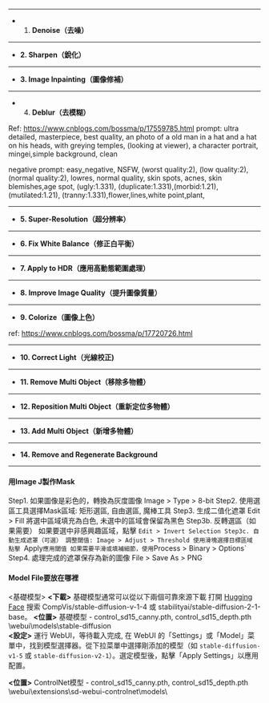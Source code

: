 
---
- 1. **Denoise（去噪）**



---
- **2. Sharpen（銳化）**



---
- **3. Image Inpainting（圖像修補）**



---
- 4. **Deblur（去模糊）**

Ref: https://www.cnblogs.com/bossma/p/17559785.html
prompt: 
ultra detailed, masterpiece, best quality, an photo of a old man in a hat and a hat on his heads, with greying temples, (looking at viewer), a character portrait, mingei,simple background, clean

negative prompt: 
easy_negative, NSFW, (worst quality:2), (low quality:2), (normal quality:2), lowres, normal quality, skin spots, acnes, skin blemishes,age spot, (ugly:1.331), (duplicate:1.331),(morbid:1.21), (mutilated:1.21), (tranny:1.331),flower,lines,white point,plant,



---
- **5. Super-Resolution（超分辨率）**



---
- **6. Fix White Balance（修正白平衡）**



---
- **7. Apply to HDR（應用高動態範圍處理）**




---
- **8. Improve Image Quality（提升圖像質量）**



---
- **9. Colorize（圖像上色）**

ref: https://www.cnblogs.com/bossma/p/17720726.html



---
- **10. Correct Light（光線校正)**



---
- **11. Remove Multi Object（移除多物體）**



---
- **12. Reposition Multi Object（重新定位多物體）**



---
- **13. Add Multi Object（新增多物體）**



---
- **14. Remove and Regenerate Background**


---









#### 用Image J製作Mask
Step1. 如果圖像是彩色的，轉換為灰度圖像
	Image > Type > 8-bit
Step2. 使用選區工具選擇Mask區域: 矩形選區, 自由選區, 魔棒工具
Step3. 生成二值化遮罩
     Edit > Fill   將選中區域填充為白色, 未選中的區域會保留為黑色
Step3b. 反轉選區（如果需要）
	 如果要選中非感興趣區域，點擊 `Edit > Invert Selection
Step3c. 自動生成遮罩（可選）
	 調整閾值: Image > Adjust > Threshold
	 使用滑塊選擇目標區域
	 點擊 `Apply` 應用閾值
	 如果需要平滑或填補細節，使用 `Process > Binary > Options`
Step4. 處理完成的遮罩保存為新的圖像
	File > Save As > PNG

#### Model File要放在哪裡
<基礎模型>
**<下載>**
基礎模型通常可以從以下兩個可靠來源下載
打開 [Hugging Face](https://huggingface.co/)
搜索 CompVis/stable-diffusion-v-1-4 或 stabilityai/stable-diffusion-2-1-base。
**<位置>**
基礎模型 - control_sd15_canny.pth, control_sd15_depth.pth
\webui\models\stable-diffusion\
**<設定>**
運行 WebUI，等待載入完成, 在 WebUI 的「Settings」或「Model」菜單中，找到模型選擇器。從下拉菜單中選擇剛添加的模型（如 `stable-diffusion-v1-5` 或 `stable-diffusion-v2-1`）。選定模型後，點擊「Apply Settings」以應用配置。



**<位置>**
ControlNet模型 - control_sd15_canny.pth, control_sd15_depth.pth
\webui\extensions\sd-webui-controlnet\models\



